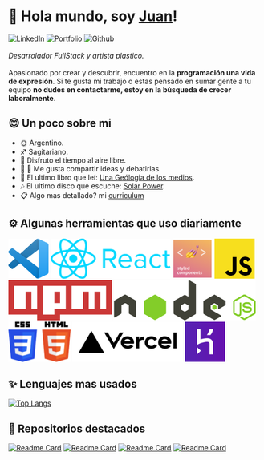 # 👋 Hola mundo, soy [Juan](https://github.com/JuanStromanIlz)!
[![LinkedIn](https://img.shields.io/badge/-LinkedIn-blue?style=for-the-badge&logo=linkedin&logoColor=white)](https://www.linkedin.com/in/jstromanilz)
[![Portfolio](https://img.shields.io/badge/-Portfolio-white?style=for-the-badge&logo=googlechrome&logoColor=black)](https://jstromanilz.vercel.app)
[![Github](https://img.shields.io/badge/-Github-black?style=for-the-badge&logo=github&logoColor=white)](https://github.com/JuanStromanIlz)\
\
_Desarrolador FullStack y artista plastico._\
\
Apasionado por crear y descubrir, encuentro en la **programación una vida de expresión**. Si te gusta mi trabajo o estas pensado en sumar gente a tu equipo **no dudes en contactarme, estoy en la búsqueda de crecer laboralmente**.
## 😊 Un poco sobre mi
* 🌞 Argentino.
* ♐ Sagitariano.
* 🌿 Disfruto el tiempo al aire libre.
* 👨 👩 Me gusta compartir ideas y debatirlas.
* 📕 El ultimo libro que leí: [Una Geólogia de los medios](https://cajanegraeditora.com.ar/libros/una-geologia-de-los-medios-jussi-parikka/).
* 🎶 El ultimo disco que escuche: [Solar Power](https://youtu.be/wvsP_lzh2-8).
* 📋 Algo mas detallado? mi [curriculum](/JuanStromanIlzFSCV%20(1).pdf)
## ⚙️ Algunas herramientas que uso diariamente
<img src=/icons/vsc.png height=80></img>
<img src=/icons/react.png height=80></img>
<img src=/icons/sc.png height=80></img>
<img src=/icons/js.png height=80></img>
<img src=/icons/npm.png height=80></img>
<img src=/icons/node.svg height=80></img>
<img src=/icons/csshtml.png height=80></img>
<img src=/icons/vercel.png height=80></img>
<img src=/icons/heroku1.png height=80></img>
## ✨ Lenguajes mas usados
[![Top Langs](https://github-readme-stats.vercel.app/api/top-langs/?username=JuanStromanIlz&layout=compact&hide_title=true&theme=dark)](https://github.com/JuanStromanIlz/github-readme-stats)
## 🌟 Repositorios destacados
[![Readme Card](https://github-readme-stats.vercel.app/api/pin/?username=JuanStromanIlz&repo=merramarie-nextjs&theme=dark)](https://github.com/JuanStromanIlz/merramarie-nextjs)
[![Readme Card](https://github-readme-stats.vercel.app/api/pin/?username=JuanStromanIlz&repo=cck-visuales-cartelera&theme=dark)](https://github.com/JuanStromanIlz/cck-visuales-cartelera)
[![Readme Card](https://github-readme-stats.vercel.app/api/pin/?username=JuanStromanIlz&repo=ecommerce&theme=dark)](https://github.com/JuanStromanIlz/ecommerce)
[![Readme Card](https://github-readme-stats.vercel.app/api/pin/?username=JuanStromanIlz&repo=merramarie-back&theme=dark)](https://github.com/JuanStromanIlz/merramarie-back)
